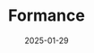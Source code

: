 ---  
layout: startup_page  
title: "Formance"  
id: "formance.com"  
permalink: "/formanceformance.com01292025/"  
website: "https://www.formance.com/"  
funding_round: "Series A"  
funding_amount: "$21M"  
investors: "PayPal Ventures, Portage, Y Combinator, Hoxton Ventures, Axeleo"  
about: "Formance provides an open-source, programmable financial ledger and a broader platform for managing financial infrastructure. It offers modular services including connectivity, payment orchestration, and reconciliation, aiming to streamline financial operations for businesses with multiple accounts and payment providers. The platform aims to be a more efficient alternative to managing multiple disparate financial SaaS products."  
markets: "Fintech, Software Development"  
hq: "Paris, France"  
founded_year: "2021"  
linkedin: "https://www.linkedin.com/company/formancehq"  
twitter: "https://twitter.com/formancehq"  
instagram: ""  
facebook: ""  
crunchbase: ""  
pitchbook: "https://pitchbook.com/profiles/company/482501-17"  

date_display: "29-Jan-2025"  
date: "2025-01-29"

# SEO Optimization  
meta_title: "Formance - Series A Funding ($21M)"  
meta_description: "Formance, Formance provides an open-source, programmable financial ledger and a broader platform for managing financial infrastructure. It offers modular servic..."  
meta_keywords: "Formance, Fintech, Software Development, Series A funding"  
canonical_url: "https://startup.projectstartups.com/formanceformance.com01292025/"  
---